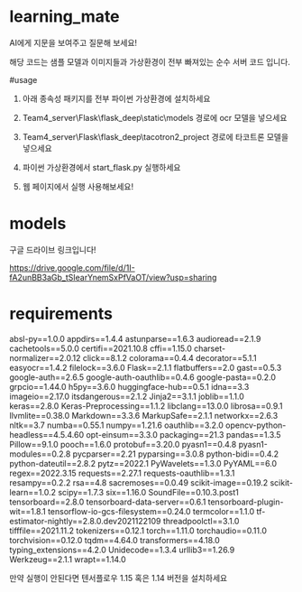 # learning_mate
AI에게 지문을 보여주고 질문해 보세요!


해당 코드는 샘플 모델과 이미지들과 가상환경이 전부 빠져있는 순수 서버 코드 입니다.

#usage

1. 아래 종속성 패키지를 전부 파이썬 가상환경에 설치하세요

2. Team4_server\Flask\flask_deep\static\models 경로에 ocr 모델을 넣으세요

3. Team4_server\Flask\flask_deep\tacotron2_project 경로에 타코트론 모델을 넣으세요

4. 파이썬 가상환경에서 start_flask.py 실행하세요 

5. 웹 페이지에서 실행 사용해보세요!

# models
구글 드라이브 링크입니다!

https://drive.google.com/file/d/1I-fA2unBB3aGb_tSIearYnemSxPfVaOT/view?usp=sharing


# requirements

absl-py==1.0.0
appdirs==1.4.4
astunparse==1.6.3
audioread==2.1.9
cachetools==5.0.0
certifi==2021.10.8
cffi==1.15.0
charset-normalizer==2.0.12
click==8.1.2
colorama==0.4.4
decorator==5.1.1
easyocr==1.4.2
filelock==3.6.0
Flask==2.1.1
flatbuffers==2.0
gast==0.5.3
google-auth==2.6.5
google-auth-oauthlib==0.4.6
google-pasta==0.2.0
grpcio==1.44.0
h5py==3.6.0
huggingface-hub==0.5.1
idna==3.3
imageio==2.17.0
itsdangerous==2.1.2
Jinja2==3.1.1
joblib==1.1.0
keras==2.8.0
Keras-Preprocessing==1.1.2
libclang==13.0.0
librosa==0.9.1
llvmlite==0.38.0
Markdown==3.3.6
MarkupSafe==2.1.1
networkx==2.6.3
nltk==3.7
numba==0.55.1
numpy==1.21.6
oauthlib==3.2.0
opencv-python-headless==4.5.4.60
opt-einsum==3.3.0
packaging==21.3
pandas==1.3.5
Pillow==9.1.0
pooch==1.6.0
protobuf==3.20.0
pyasn1==0.4.8
pyasn1-modules==0.2.8
pycparser==2.21
pyparsing==3.0.8
python-bidi==0.4.2
python-dateutil==2.8.2
pytz==2022.1
PyWavelets==1.3.0
PyYAML==6.0
regex==2022.3.15
requests==2.27.1
requests-oauthlib==1.3.1
resampy==0.2.2
rsa==4.8
sacremoses==0.0.49
scikit-image==0.19.2
scikit-learn==1.0.2
scipy==1.7.3
six==1.16.0
SoundFile==0.10.3.post1
tensorboard==2.8.0
tensorboard-data-server==0.6.1
tensorboard-plugin-wit==1.8.1
tensorflow-io-gcs-filesystem==0.24.0
termcolor==1.1.0
tf-estimator-nightly==2.8.0.dev2021122109
threadpoolctl==3.1.0
tifffile==2021.11.2
tokenizers==0.12.1
torch==1.11.0
torchaudio==0.11.0
torchvision==0.12.0
tqdm==4.64.0
transformers==4.18.0
typing_extensions==4.2.0
Unidecode==1.3.4
urllib3==1.26.9
Werkzeug==2.1.1
wrapt==1.14.0


만약 실행이 안된다면 텐서플로우 1.15 혹은 1.14 버전을 설치하세요
